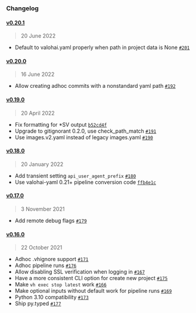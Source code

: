 ### Changelog

#### [v0.20.1](https://github.com/valohai/valohai-cli/compare/v0.20.0...v0.20.1)

> 20 June 2022

- Default to valohai.yaml properly when path in project data is None [`#201`](https://github.com/valohai/valohai-cli/pull/201)

#### [v0.20.0](https://github.com/valohai/valohai-cli/compare/v0.19.0...v0.20.0)

> 16 June 2022

- Allow creating adhoc commits with a nonstandard yaml path [`#192`](https://github.com/valohai/valohai-cli/pull/192)

#### [v0.19.0](https://github.com/valohai/valohai-cli/compare/v0.18.0...v0.19.0)

> 20 April 2022

- Fix formatting for *SV output [`b52cd4f`](https://github.com/valohai/valohai-cli/commit/b52cd4f3e26eb03c5338cf061fb35e1940ecc733)
- Upgrade to gitignorant 0.2.0, use check_path_match [`#191`](https://github.com/valohai/valohai-cli/pull/191)
- Use images.v2.yaml instead of legacy images.yaml [`#190`](https://github.com/valohai/valohai-cli/pull/190)

#### [v0.18.0](https://github.com/valohai/valohai-cli/compare/v0.17.0...v0.18.0)

> 20 January 2022

- Add transient setting `api_user_agent_prefix` [`#180`](https://github.com/valohai/valohai-cli/pull/180)
- Use valohai-yaml 0.21+ pipeline conversion code [`ffb4e1c`](https://github.com/valohai/valohai-cli/commit/ffb4e1c8eb93e45c20f294ed0f6fe3deae53b6f9)

#### [v0.17.0](https://github.com/valohai/valohai-cli/compare/v0.16.0...v0.17.0)

> 3 November 2021

- Add remote debug flags [`#179`](https://github.com/valohai/valohai-cli/pull/179)

#### [v0.16.0](https://github.com/valohai/valohai-cli/compare/v0.15.1...v0.16.0)

> 22 October 2021

- Adhoc .vhignore support [`#171`](https://github.com/valohai/valohai-cli/pull/171)
- Adhoc pipeline runs [`#176`](https://github.com/valohai/valohai-cli/pull/176)
- Allow disabling SSL verification when logging in [`#167`](https://github.com/valohai/valohai-cli/pull/167)
- Have a more consistent CLI option for create new project [`#175`](https://github.com/valohai/valohai-cli/pull/175)
- Make `vh exec stop latest` work [`#166`](https://github.com/valohai/valohai-cli/pull/166)
- Make optional inputs without default work for pipeline runs [`#169`](https://github.com/valohai/valohai-cli/pull/169)
- Python 3.10 compatibility [`#173`](https://github.com/valohai/valohai-cli/pull/173)
- Ship py.typed [`#177`](https://github.com/valohai/valohai-cli/pull/177)
